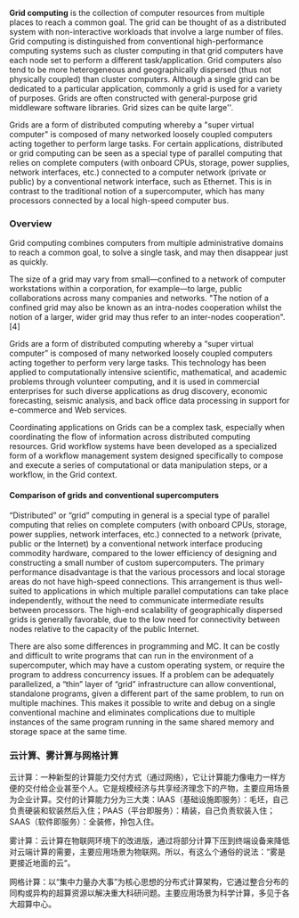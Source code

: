 __Grid computing__ is the collection of computer resources from multiple places to reach a common goal. The grid can be thought of as a distributed system with non-interactive workloads that involve a large number of files. Grid computing is distinguished from conventional high-performance computing systems such as cluster computing in that grid computers have each node set to perform a different task/application. Grid computers also tend to be more heterogeneous and geographically dispersed (thus not physically coupled) than cluster computers. Although a single grid can be dedicated to a particular application, commonly a grid is used for a variety of purposes. Grids are often constructed with general-purpose grid middleware software libraries. Grid sizes can be quite large''.

Grids are a form of distributed computing whereby a "super virtual computer" is composed of many networked loosely coupled computers acting together to perform large tasks. For certain applications, distributed or grid computing can be seen as a special type of parallel computing that relies on complete computers (with onboard CPUs, storage, power supplies, network interfaces, etc.) connected to a computer network (private or public) by a conventional network interface, such as Ethernet. This is in contrast to the traditional notion of a supercomputer, which has many processors connected by a local high-speed computer bus.

### Overview

Grid computing combines computers from multiple administrative domains to reach a common goal, to solve a single task, and may then disappear just as quickly.

The size of a grid may vary from small—confined to a network of computer workstations within a corporation, for example—to large, public collaborations across many companies and networks. "The notion of a confined grid may also be known as an intra-nodes cooperation whilst the notion of a larger, wider grid may thus refer to an inter-nodes cooperation".[4]

Grids are a form of distributed computing whereby a “super virtual computer” is composed of many networked loosely coupled computers acting together to perform very large tasks. This technology has been applied to computationally intensive scientific, mathematical, and academic problems through volunteer computing, and it is used in commercial enterprises for such diverse applications as drug discovery, economic forecasting, seismic analysis, and back office data processing in support for e-commerce and Web services.

Coordinating applications on Grids can be a complex task, especially when coordinating the flow of information across distributed computing resources. Grid workflow systems have been developed as a specialized form of a workflow management system designed specifically to compose and execute a series of computational or data manipulation steps, or a workflow, in the Grid context.

#### Comparison of grids and conventional supercomputers

“Distributed” or “grid” computing in general is a special type of parallel computing that relies on complete computers (with onboard CPUs, storage, power supplies, network interfaces, etc.) connected to a network (private, public or the Internet) by a conventional network interface producing commodity hardware, compared to the lower efficiency of designing and constructing a small number of custom supercomputers. The primary performance disadvantage is that the various processors and local storage areas do not have high-speed connections. This arrangement is thus well-suited to applications in which multiple parallel computations can take place independently, without the need to communicate intermediate results between processors. The high-end scalability of geographically dispersed grids is generally favorable, due to the low need for connectivity between nodes relative to the capacity of the public Internet.

There are also some differences in programming and MC. It can be costly and difficult to write programs that can run in the environment of a supercomputer, which may have a custom operating system, or require the program to address concurrency issues. If a problem can be adequately parallelized, a “thin” layer of “grid” infrastructure can allow conventional, standalone programs, given a different part of the same problem, to run on multiple machines. This makes it possible to write and debug on a single conventional machine and eliminates complications due to multiple instances of the same program running in the same shared memory and storage space at the same time.

### 云计算、雾计算与网格计算

云计算：一种新型的计算能力交付方式（通过网络），它让计算能力像电力一样方便的交付给企业甚至个人。它是规模经济与共享经济理念下的产物，主要应用场景为企业计算。交付的计算能力分为三大类：IAAS（基础设施即服务）：毛坯，自己负责硬装和软装然后入住；PAAS（平台即服务）：精装，自己负责软装入住；SAAS（软件即服务）：全装修，拎包入住。

雾计算：云计算在物联网环境下的改进版，通过将部分计算下压到终端设备来降低对云端计算的需要，主要应用场景为物联网。所以，有这么个通俗的说法：“雾是更接近地面的云“。

网格计算：以“集中力量办大事”为核心思想的分布式计算架构，它通过整合分布的同构或异构的超算资源以解决重大科研问题。主要应用场景为科学计算，多见于各大超算中心。
